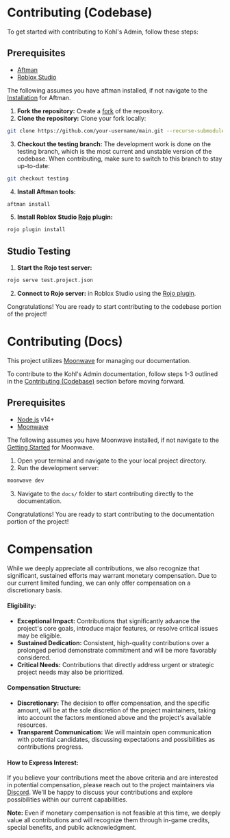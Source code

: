 # Contributing (Codebase)

To get started with contributing to Kohl's Admin, follow these steps:

## Prerequisites

- [Aftman](https://github.com/LPGhatguy/aftman)
- [Roblox Studio](https://create.roblox.com/docs/studio/setting-up-roblox-studio)

The following assumes you have aftman installed, if not navigate to the [Installation](https://github.com/LPGhatguy/aftman#installation) for Aftman.

1. **Fork the repository:** Create a [fork](https://github.com/kohls-admin/main/fork) of the repository.
2. **Clone the repository:** Clone your fork locally:

```bash
git clone https://github.com/your-username/main.git --recurse-submodules
```

3. **Checkout the testing branch:** The development work is done on the testing branch, which is the most current and unstable version of the codebase. When contributing, make sure to switch to this branch to stay up-to-date:

```bash
git checkout testing
```

4. **Install Aftman tools:**

```bash
aftman install
```

5. **Install Roblox Studio [Rojo](https://rojo.space/) plugin:**

```bash
rojo plugin install
```

## Studio Testing

1. **Start the Rojo test server:**

```bash
rojo serve test.project.json
```

2. **Connect to Rojo server:** in Roblox Studio using the [Rojo plugin](https://rojo.space/docs/v7/getting-started/installation/#installing-the-plugin).

Congratulations! You are ready to start contributing to the codebase portion of the project!

# Contributing (Docs)

This project utilizes [Moonwave](https://eryn.io/moonwave/) for managing our documentation.

To contribute to the Kohl's Admin documentation, follow steps 1-3 outlined in the [Contributing (Codebase)](#contributing-codebase) section before moving forward.

## Prerequisites

- [Node.js](https://nodejs.org/en/) v14+
- [Moonwave](https://eryn.io/moonwave/)

The following assumes you have Moonwave installed, if not navigate to the [Getting Started](https://eryn.io/moonwave/docs/intro) for Moonwave.

1. Open your terminal and navigate to the your local project directory.
2. Run the development server:

```bash
moonwave dev
```

3. Navigate to the `docs/` folder to start contributing directly to the documentation.

Congratulations! You are ready to start contributing to the documentation portion of the project!

# Compensation

While we deeply appreciate all contributions, we also recognize that significant, sustained efforts may warrant monetary compensation. Due to our current limited funding, we can only offer compensation on a discretionary basis.

#### Eligibility:

- **Exceptional Impact:** Contributions that significantly advance the project's core goals, introduce major features, or resolve critical issues may be eligible.
- **Sustained Dedication:** Consistent, high-quality contributions over a prolonged period demonstrate commitment and will be more favorably considered.
- **Critical Needs:** Contributions that directly address urgent or strategic project needs may also be prioritized.

#### Compensation Structure:

- **Discretionary:** The decision to offer compensation, and the specific amount, will be at the sole discretion of the project maintainers, taking into account the factors mentioned above and the project's available resources.
- **Transparent Communication:** We will maintain open communication with potential candidates, discussing expectations and possibilities as contributions progress.

#### How to Express Interest:

If you believe your contributions meet the above criteria and are interested in potential compensation, please reach out to the project maintainers via [Discord](https://discord.gg/kohl). We'll be happy to discuss your contributions and explore possibilities within our current capabilities.

**Note:** Even if monetary compensation is not feasible at this time, we deeply value all contributions and will recognize them through in-game credits, special benefits, and public acknowledgment.
